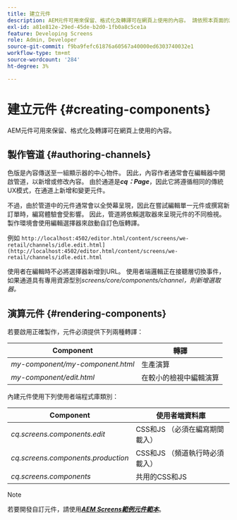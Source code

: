 ```yaml
---
title: 建立元件
description: AEM元件可用來保留、格式化及轉譯可在網頁上使用的內容。 請依照本頁面的說明了解如何編寫管道和轉譯元件。
exl-id: a81e812e-29ed-45de-b2d0-1fb0a8c5ce1a
feature: Developing Screens
role: Admin, Developer
source-git-commit: f9ba9fefc61876a60567a40000ed6303740032e1
workflow-type: tm+mt
source-wordcount: '284'
ht-degree: 3%

---
```


# 建立元件 {#creating-components}

AEM元件可用來保留、格式化及轉譯可在網頁上使用的內容。

## 製作管道 {#authoring-channels}

色版是內容傳送至一組顯示器的中心物件。 因此，內容作者通常會在編輯器中開啟管道，以新增或修改內容。 由於通道是&#x200B;***cq：Page***，因此它將遵循相同的傳統UX模式，在通道上新增和變更元件。

不過，由於管道中的元件通常會以全熒幕呈現，因此在嘗試編輯單一元件或撰寫新訂單時，編寫體驗會受影響。 因此，管道將依賴選取器來呈現元件的不同檢視。 製作環境會使用編輯選擇器來啟動自訂色版轉譯。

例如 `http://localhost:4502/editor.html/content/screens/we-retail/channels/idle.edit.html](http://localhost:4502/editor.html/content/screens/we-retail/channels/idle.edit.html`

使用者在編輯時不必將選擇器新增到URL。 使用者端邏輯正在接聽層切換事件，如果通道具有專用資源型別&#x200B;*screens/core/components/channel，則新增選取器。*

## 演算元件 {#rendering-components}

若要啟用正確製作，元件必須提供下列兩種轉譯：

| **Component** | **轉譯** |
|---|---|
| *my-component/my-component.html* | 生產演算 |
| *my-component/edit.html* | 在較小的檢視中編輯演算 |

內建元件使用下列使用者端程式庫類別：

| **Component** | **使用者端資料庫** |
|---|---|
| *cq.screens.components.edit* | CSS和JS （必須在編寫期間載入） |
| *cq.screens.components.production* | CSS和JS （頻道執行時必須載入） |
| *cq.screens.components* | 共用的CSS和JS |

>[!NOTE]
>
>若要開發自訂元件，請使用&#x200B;***[AEM Screens範例元件範本](https://github.com/Adobe-Marketing-Cloud/aem-screens-component-template)***。
